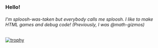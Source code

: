 ### Hello!
###### I'm sploosh-was-taken but everybody calls me sploosh. I like to make HTML games and debug code! (Previously, I was @math-gizmos)

[![trophy](https://github-profile-trophy.vercel.app/?username=sploosh-was-taken)](https://github.com/ryo-ma/github-profile-trophy)
